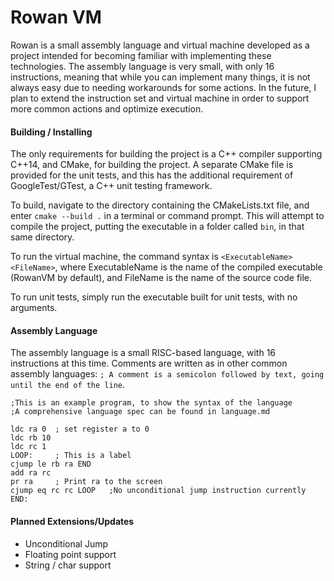 # Rowan VM

Rowan is a small assembly language and virtual machine developed as a project intended for becoming familiar with implementing these technologies. The assembly language is very small, with only 16 instructions, meaning that while you can implement many things, it is not always easy due to needing workarounds for some actions. In the future, I plan to extend the instruction set and virtual machine in order to support more common actions and optimize execution. 

#### Building / Installing

The only requirements for building the project is a C++ compiler supporting C++14, and CMake, for building the project. A separate CMake file is provided for the unit tests, and this has the additional requirement of GoogleTest/GTest, a C++ unit testing framework. 

To build, navigate to the directory containing the CMakeLists.txt file, and enter `cmake --build .` in a terminal or command prompt. This will attempt to compile the project, putting the executable in a folder called `bin`, in that same directory.

To run the virtual machine, the command syntax is `<ExecutableName> <FileName>`, where ExecutableName is the name of the compiled executable (RowanVM by default), and FileName is the name of the source code file.

To run unit tests, simply run the executable built for unit tests, with no arguments.

#### Assembly Language

The assembly language is a small RISC-based language, with 16 instructions at this time. Comments are written as in other common assembly languages: `; A comment is a semicolon followed by text, going until the end of the line`.

```
;This is an example program, to show the syntax of the language
;A comprehensive language spec can be found in language.md

ldc ra 0  ; set register a to 0
ldc rb 10
ldc rc 1
LOOP:     ; This is a label
cjump le rb ra END
add ra rc
pr ra     ; Print ra to the screen
cjump eq rc rc LOOP   ;No unconditional jump instruction currently
END:
```

#### Planned Extensions/Updates

- Unconditional Jump
- Floating point support
- String / char support

